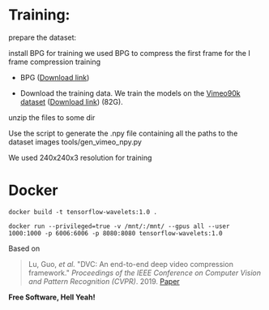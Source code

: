 

# Training:

prepare the dataset:

install BPG for training we used BPG to compress the first frame for the I frame compression training
- BPG ([Download link](https://bellard.org/bpg/)) 

- Download the training data. We train the models on the [Vimeo90k dataset](https://github.com/anchen1011/toflow) ([Download link](http://data.csail.mit.edu/tofu/dataset/vimeo_septuplet.zip)) (82G).

unzip the files to some dir

Use the script to generate the .npy file containing all the paths to the dataset images
tools/gen_vimeo_npy.py

We used 240x240x3 resolution for training


# Docker 
```__________________________
docker build -t tensorflow-wavelets:1.0 .

docker run --privileged=true -v /mnt/:/mnt/ --gpus all --user 1000:1000 -p 6006:6006 -p 8080:8080 tensorflow-wavelets:1.0
```



Based on
> Lu, Guo, *et al.* "DVC: An end-to-end deep video compression framework." *Proceedings of the IEEE Conference on Computer Vision and Pattern Recognition (CVPR)*. 2019.
[Paper](https://arxiv.org/abs/2006.15862)

**Free Software, Hell Yeah!**
